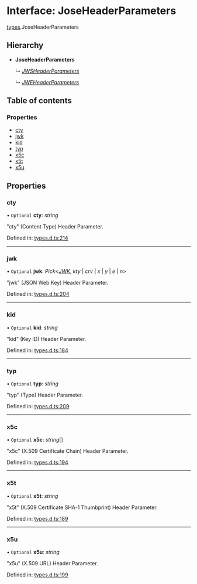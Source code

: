 # Interface: JoseHeaderParameters

[types](../modules/types.md).JoseHeaderParameters

## Hierarchy

* **JoseHeaderParameters**

  ↳ [*JWSHeaderParameters*](types.jwsheaderparameters.md)

  ↳ [*JWEHeaderParameters*](types.jweheaderparameters.md)

## Table of contents

### Properties

- [cty](types.joseheaderparameters.md#cty)
- [jwk](types.joseheaderparameters.md#jwk)
- [kid](types.joseheaderparameters.md#kid)
- [typ](types.joseheaderparameters.md#typ)
- [x5c](types.joseheaderparameters.md#x5c)
- [x5t](types.joseheaderparameters.md#x5t)
- [x5u](types.joseheaderparameters.md#x5u)

## Properties

### cty

• `Optional` **cty**: *string*

"cty" (Content Type) Header Parameter.

Defined in: [types.d.ts:214](https://github.com/panva/jose/blob/v3.11.2/src/types.d.ts#L214)

___

### jwk

• `Optional` **jwk**: *Pick*<[*JWK*](types.jwk.md), *kty* \| *crv* \| *x* \| *y* \| *e* \| *n*\>

"jwk" (JSON Web Key) Header Parameter.

Defined in: [types.d.ts:204](https://github.com/panva/jose/blob/v3.11.2/src/types.d.ts#L204)

___

### kid

• `Optional` **kid**: *string*

"kid" (Key ID) Header Parameter.

Defined in: [types.d.ts:184](https://github.com/panva/jose/blob/v3.11.2/src/types.d.ts#L184)

___

### typ

• `Optional` **typ**: *string*

"typ" (Type) Header Parameter.

Defined in: [types.d.ts:209](https://github.com/panva/jose/blob/v3.11.2/src/types.d.ts#L209)

___

### x5c

• `Optional` **x5c**: *string*[]

"x5c" (X.509 Certificate Chain) Header Parameter.

Defined in: [types.d.ts:194](https://github.com/panva/jose/blob/v3.11.2/src/types.d.ts#L194)

___

### x5t

• `Optional` **x5t**: *string*

"x5t" (X.509 Certificate SHA-1 Thumbprint) Header Parameter.

Defined in: [types.d.ts:189](https://github.com/panva/jose/blob/v3.11.2/src/types.d.ts#L189)

___

### x5u

• `Optional` **x5u**: *string*

"x5u" (X.509 URL) Header Parameter.

Defined in: [types.d.ts:199](https://github.com/panva/jose/blob/v3.11.2/src/types.d.ts#L199)
